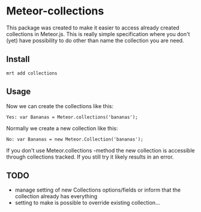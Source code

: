 # Meteor-collections

This package was created to make it easier to access already created collections in Meteor.js. This is really simple specification where you don't (yet) have possibility to do other than name the collection you are need.

## Install

    mrt add collections

## Usage

Now we can create the collections like this:

    Yes: var Bananas = Meteor.collections('bananas');

Normally we create a new collection like this:

    No: var Bananas = new Meteor.Collection('bananas');

If you don't use Meteor.collections -method the new collection is accessible through collections tracked. If you still try it likely results in an error.

## TODO

 * manage setting of new Collections options/fields or inform that the collection already has everything 
 * setting to make is possible to override existing collection... 


